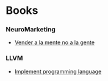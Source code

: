 # Books

### NeuroMarketing
- [Vender a la mente no a la gente](https://uvgcancun.files.wordpress.com/2016/02/vendele-a-la-mente-no-a-la-gente-jurgen-klaric-poderoso-conocimiento.pdf)

### LLVM
- [Implement programming language](https://www.gitbook.com/book/landersbenjamin/llvm-implementing-a-language/details)
